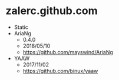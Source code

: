 # zalerc.github.com

-   Static
-   AriaNg
    -   0.4.0
    -   2018/05/10
    -   https://github.com/mayswind/AriaNg
-   YAAW
    -   2017/11/02
    -   https://github.com/binux/yaaw
